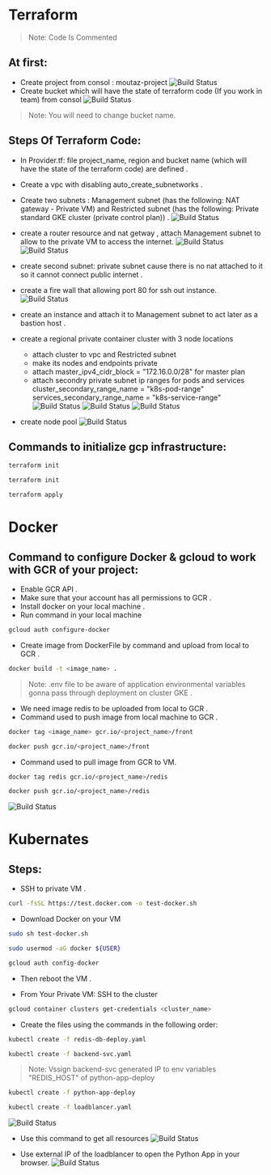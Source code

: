# Terraform

> Note: Code Is Commented

## At first:
* Create project from consol : moutaz-project
![Build Status](https://github.com/moutazmuhammad/GCP-Terraform-Kubernetes-Task/blob/main/img/8.png?raw=true)
* Create bucket which will have the state of terraform code (If you work in team) from consol
![Build Status](https://github.com/moutazmuhammad/GCP-Terraform-Kubernetes-Task/blob/main/img/9.png?raw=true)

> Note: You will need to change bucket name.

## Steps Of Terraform Code:
* In Provider.tf: file project_name, region and bucket name (which will have the state of the terraform code) are defined .

* Create a vpc with disabling auto_create_subnetworks .

* Create two subnets : Management subnet (has the following: NAT gateway - Private VM) and Restricted subnet (has the following: Private standard GKE cluster (private control plan)) .
![Build Status](https://github.com/moutazmuhammad/GCP-Terraform-Kubernetes-Task/blob/main/img/1.png?raw=true)

* create a router resource and nat getway , attach Management subnet  to allow to the private VM to access the internet.
![Build Status](https://github.com/moutazmuhammad/GCP-Terraform-Kubernetes-Task/blob/main/img/10.png?raw=true)
![Build Status](https://github.com/moutazmuhammad/GCP-Terraform-Kubernetes-Task/blob/main/img/11.png?raw=true)

* create second subnet: private subnet cause there is no nat attached to it so it cannot connect public internet .

* create a fire wall that allowing port 80 for ssh out instance.
![Build Status](https://github.com/moutazmuhammad/GCP-Terraform-Kubernetes-Task/blob/main/img/12.png?raw=true)

* create an instance and attach it to Management subnet to act later as a bastion host .

* create a regional private container cluster with 3 node locations 
    - attach cluster to vpc and Restricted subnet
    - make its nodes and endpoints private 
    - attach master_ipv4_cidr_block = "172.16.0.0/28" for master plan 
    - attach secondry private subnet ip ranges for pods and services
      cluster_secondary_range_name = "k8s-pod-range"
      services_secondary_range_name = "k8s-service-range"
![Build Status](https://github.com/moutazmuhammad/GCP-Terraform-Kubernetes-Task/blob/main/img/2.png?raw=true)
![Build Status](https://github.com/moutazmuhammad/GCP-Terraform-Kubernetes-Task/blob/main/img/13.png?raw=true)
![Build Status](https://github.com/moutazmuhammad/GCP-Terraform-Kubernetes-Task/blob/main/img/14.png?raw=true)

* create node pool 
![Build Status](https://github.com/moutazmuhammad/GCP-Terraform-Kubernetes-Task/blob/main/img/3.png?raw=true)

## Commands to initialize gcp infrastructure:
```sh
terraform init 
```
```sh
terraform init 
```
```sh
terraform apply 
```


# Docker

## Command to configure Docker & gcloud to work with GCR of your project:
* Enable GCR API .
* Make sure that your account has all permissions to GCR .
* Install docker on your local machine .
* Run command in your local machine
```sh
gcloud auth configure-docker
```

* Create image from DockerFile by command and upload from local to GCR .
```sh
docker build -t <image_name> .
```
> Note: .env file to be aware of application environmental variables gonna pass through deployment on cluster GKE .

* We need image redis to be uploaded from local to GCR .
* Command used to push image from local machine to GCR .
```sh
docker tag <image_name> gcr.io/<project_name>/front
```
```sh
docker push gcr.io/<project_name>/front
```
* Command used to pull image from GCR to VM.
```sh
docker tag redis gcr.io/<project_name>/redis
```
```sh
docker push gcr.io/<project_name>/redis
```
![Build Status](https://github.com/moutazmuhammad/GCP-Terraform-Kubernetes-Task/blob/main/img/4.png?raw=true)


# Kubernates


## Steps:

* SSH to private VM .
```sh
curl -fsSL https://test.docker.com -o test-docker.sh 
```
* Download Docker on your VM
```sh
sudo sh test-docker.sh
```
```sh
sudo usermod -aG docker ${USER}
```
```sh
gcloud auth config-docker
```
- Then reboot the VM .

* From Your Private VM: SSH to the cluster
```sh
gcloud container clusters get-credentials <cluster_name>
```

* Create the files using the commands in the following order:
```sh
kubectl create -f redis-db-deploy.yaml
```
```sh
kubectl create -f backend-svc.yaml
```
> Note: Vssign backend-svc generated IP to env variables "REDIS_HOST" of python-app-deploy

```sh
kubectl create -f python-app-deploy
```
```sh
kubectl create -f loadblancer.yaml
```
![Build Status](https://github.com/moutazmuhammad/GCP-Terraform-Kubernetes-Task/blob/main/img/5.png?raw=true)

* Use this command to get all resources
![Build Status](https://github.com/moutazmuhammad/GCP-Terraform-Kubernetes-Task/blob/main/img/6.png?raw=true)

* Use external IP of the loadblancer to open the Python App in your browser.
![Build Status](https://github.com/moutazmuhammad/GCP-Terraform-Kubernetes-Task/blob/main/img/7.png?raw=true)

